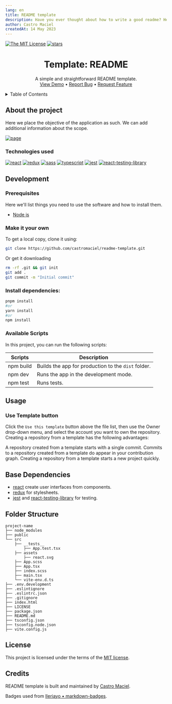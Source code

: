 ```yaml
---
lang: en
title: README template
description: Have you ever thought about how to write a good readme? Here I leave you a template to get out of those troubles!
author: Castro Maciel
createdAt: 14 May 2023
---
```


<!-- PROJECT SHIELDS -->
[![The MIT License][license-shield]][license-url]
[![stars][stars-shield]][stars-url]

<!-- PROJECT TITLE -->
<h1 align="center">Template: README</h1>

<!-- PROJECT DESCRIPTION -->
<div align="center">
  <p align="center">
    A simple and straightforward README template.
    <br />
    <a href="https://github.com/castromaciel/readme-template">View Demo</a>
    •
    <a href="https://github.com/castromaciel/readme-template/issues">Report Bug</a>
    •
    <a href="https://github.com/castromaciel/readme-template/issues">Request Feature</a>
  </p>
</div>

<!-- TABLE OF CONTENTS -->
<details>
  <summary>Table of Contents</summary>
  <ol>
    <li>
      <a href="#about-the-project">About The Project</a>
      <ul>
        <li><a href="#technologies-used">Technologies used</a></li>
      </ul>
    </li>
    <li>
      <a href="#development">Development</a>
      <ul>
        <li><a href="#prerequisites">Prerequisites</a></li>
        <li><a href="#make-it-your-own">Make it your own</a></li>
        <li><a href="#install-dependencies">Install dependencies</a></li>
        <li><a href="#available-scripts">Available Scripts</a></li>
      </ul>
    </li>
    <li><a href="#usage">Usage</a></li>
    <li><a href="#base-dependencies">Base Dependencies</a></li>
    <li><a href="#folder-structure">Folder Structure</a></li>
    <li><a href="#license">License</a></li>
    <li><a href="#credits">Credits</a></li>
  </ol>
</details>

## About the project

Here we place the objective of the application as such. We can add additional information about the scope.

[![page][page-image]][page-image-url]

### Technologies used
[![react][react]][react-url]
[![redux][redux]][redux-url]
[![sass][sass]][sass-url]
[![typescript][ts]][ts-url]
[![jest][jest]][jest-url]
[![react-testing-library][react-testing-library]][react-testing-library-url]


## Development

### Prerequisites
Here we'll list things you need to use the software and how to install them.

* [Node js][nodejs-url]

### Make it your own
To get a local copy, clone it using:
```sh
git clone https://github.com/castromaciel/readme-template.git
```

Or get it downloading

```sh
rm -rf .git && git init
git add .
git commit -m "Initial commit"
```

### Install dependencies:

```sh
pnpm install
#or
yarn install
#or
npm install 
```

### Available Scripts

In this project, you can run the following scripts:

| Scripts       | Description                                         |
| ------------- | --------------------------------------------------- |
| npm build     | Builds the app for production to the `dist` folder.  |
| npm dev       | Runs the app in the development mode.                |
| npm test      | Runs tests.                                          |

## Usage

### Use Template button
Click the `Use this template` button above the file list, then use the Owner drop-down menu, and select the account you want to own the repository. Creating a repository from a template has the following advantages:

A repository created from a template starts with a single commit.
Commits to a repository created from a template do appear in your contribution graph.
Creating a repository from a template starts a new project quickly.

## Base Dependencies

- [react][react-url] create user interfaces from components.
- [redux][redux-url] for stylesheets.
- [jest][jest-url] and [react-testing-library][react-testing-library] for testing.

## Folder Structure

```
project-name
├── node_modules
├── public
└── src
    ├── __tests__
        ├── App.test.tsx
    ├── assets
        ├── react.svg
    ├── App.scss
    ├── App.tsx
    ├── index.scss
    ├── main.tsx
    └── vite-env.d.ts
├── .env.development
├── .eslintignore
├── .eslintrc.json
├── .gitignore
├── index.html
├── LICENSE
├── package.json
├── README.md
├── tsconfig.json
├── tsconfig.node.json
├── vite.config.js
```

## License

This project is licensed under the terms of the [MIT license][license-url].

## Credits

README template is built and maintained by [Castro Maciel](https://github.com/castromaciel).

Badges used from [Ileriayo • markdown-badges](https://github.com/Ileriayo/markdown-badges).


<!-- MARKDOWN LINKS & IMAGES -->
<!-- https://www.markdownguide.org/basic-syntax/#reference-style-links -->
[license-shield]: https://img.shields.io/github/license/castromaciel/readme-template?style=flat-square
[license-url]: https://github.com/castromaciel/readme-template/blob/main/LICENSE
[stars-shield]: https://img.shields.io/github/stars/castromaciel/readme-template
[stars-url]: https://github.com/castromaciel/readme-template
[nodejs-url]: https://nodejs.org/en
[react]: https://img.shields.io/badge/react-%2320232a.svg?style=for-the-badge&logo=react&logoColor=%2361DAFB
[react-url]: https://react.dev/
[redux]: https://img.shields.io/badge/redux-%23593d88.svg?style=for-the-badge&logo=redux&logoColor=white
[redux-url]: https://redux.js.org/
[sass]: https://img.shields.io/badge/SASS-hotpink.svg?style=for-the-badge&logo=SASS&logoColor=white
[sass-url]: https://sass-lang.com/
[ts]: https://img.shields.io/badge/typescript-%23007ACC.svg?style=for-the-badge&logo=typescript&logoColor=white
[ts-url]: https://img.shields.io/badge/typescript-%23007ACC.svg?style=for-the-badge&logo=typescript&logoColor=white
[jest]: https://img.shields.io/badge/-jest-%23C21325?style=for-the-badge&logo=jest&logoColor=white
[jest-url]: https://jestjs.io/
[react-testing-library]: https://img.shields.io/badge/-TestingLibrary-%23E33332?style=for-the-badge&logo=testing-library&logoColor=white
[react-testing-library-url]: https://testing-library.com/docs/react-testing-library/intro/
[page-image]: /docs/readme-template.png
[page-image-url]: /docs/readme-template.png
